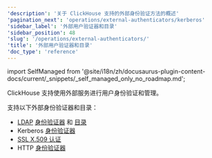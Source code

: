 ```yaml
---
'description': '关于 ClickHouse 支持的外部身份验证方法的概述'
'pagination_next': 'operations/external-authenticators/kerberos'
'sidebar_label': '外部用户验证器和目录'
'sidebar_position': 48
'slug': '/operations/external-authenticators/'
'title': '外部用户验证器和目录'
'doc_type': 'reference'
---
```


import SelfManaged from '@site/i18n/zh/docusaurus-plugin-content-docs/current/_snippets/_self_managed_only_no_roadmap.md';

<SelfManaged />

ClickHouse 支持使用外部服务进行用户身份验证和管理。

支持以下外部身份验证器和目录：

- [LDAP](/operations/external-authenticators/ldap#ldap-external-authenticator) [身份验证器](./ldap.md#ldap-external-authenticator) 和 [目录](./ldap.md#ldap-external-user-directory)
- Kerberos [身份验证器](/operations/external-authenticators/kerberos#kerberos-as-an-external-authenticator-for-existing-users)
- [SSL X.509 认证](/operations/external-authenticators/ssl-x509)
- HTTP [身份验证器](./http.md)
